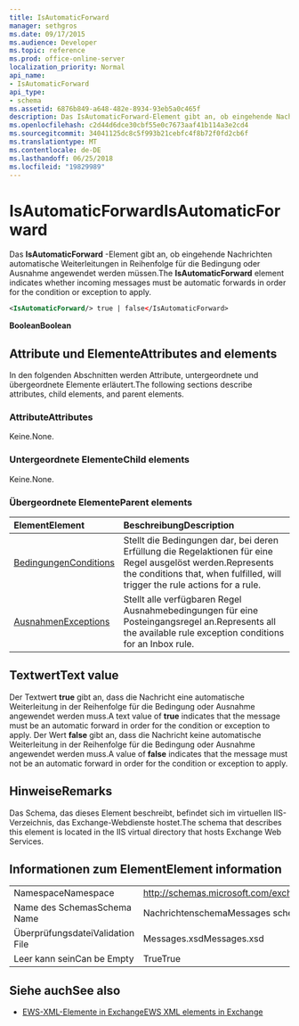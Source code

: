 ```yaml
---
title: IsAutomaticForward
manager: sethgros
ms.date: 09/17/2015
ms.audience: Developer
ms.topic: reference
ms.prod: office-online-server
localization_priority: Normal
api_name:
- IsAutomaticForward
api_type:
- schema
ms.assetid: 6876b849-a648-482e-8934-93eb5a0c465f
description: Das IsAutomaticForward-Element gibt an, ob eingehende Nachrichten automatische Weiterleitungen in Reihenfolge für die Bedingung oder Ausnahme angewendet werden müssen.
ms.openlocfilehash: c2d44d6dce30cbf55e0c7673aaf41b114a3e2cd4
ms.sourcegitcommit: 34041125dc8c5f993b21cebfc4f8b72f0fd2cb6f
ms.translationtype: MT
ms.contentlocale: de-DE
ms.lasthandoff: 06/25/2018
ms.locfileid: "19829989"
---
```

# <a name="isautomaticforward"></a><span data-ttu-id="7bc4b-103">IsAutomaticForward</span><span class="sxs-lookup"><span data-stu-id="7bc4b-103">IsAutomaticForward</span></span>

<span data-ttu-id="7bc4b-104">Das **IsAutomaticForward** -Element gibt an, ob eingehende Nachrichten automatische Weiterleitungen in Reihenfolge für die Bedingung oder Ausnahme angewendet werden müssen.</span><span class="sxs-lookup"><span data-stu-id="7bc4b-104">The **IsAutomaticForward** element indicates whether incoming messages must be automatic forwards in order for the condition or exception to apply.</span></span> 
  
```XML
<IsAutomaticForward/> true | false</IsAutomaticForward>
```

 <span data-ttu-id="7bc4b-105">**Boolean**</span><span class="sxs-lookup"><span data-stu-id="7bc4b-105">**Boolean**</span></span>
## <a name="attributes-and-elements"></a><span data-ttu-id="7bc4b-106">Attribute und Elemente</span><span class="sxs-lookup"><span data-stu-id="7bc4b-106">Attributes and elements</span></span>

<span data-ttu-id="7bc4b-107">In den folgenden Abschnitten werden Attribute, untergeordnete und übergeordnete Elemente erläutert.</span><span class="sxs-lookup"><span data-stu-id="7bc4b-107">The following sections describe attributes, child elements, and parent elements.</span></span>
  
### <a name="attributes"></a><span data-ttu-id="7bc4b-108">Attribute</span><span class="sxs-lookup"><span data-stu-id="7bc4b-108">Attributes</span></span>

<span data-ttu-id="7bc4b-109">Keine.</span><span class="sxs-lookup"><span data-stu-id="7bc4b-109">None.</span></span>
  
### <a name="child-elements"></a><span data-ttu-id="7bc4b-110">Untergeordnete Elemente</span><span class="sxs-lookup"><span data-stu-id="7bc4b-110">Child elements</span></span>

<span data-ttu-id="7bc4b-111">Keine.</span><span class="sxs-lookup"><span data-stu-id="7bc4b-111">None.</span></span>
  
### <a name="parent-elements"></a><span data-ttu-id="7bc4b-112">Übergeordnete Elemente</span><span class="sxs-lookup"><span data-stu-id="7bc4b-112">Parent elements</span></span>

|<span data-ttu-id="7bc4b-113">**Element**</span><span class="sxs-lookup"><span data-stu-id="7bc4b-113">**Element**</span></span>|<span data-ttu-id="7bc4b-114">**Beschreibung**</span><span class="sxs-lookup"><span data-stu-id="7bc4b-114">**Description**</span></span>|
|:-----|:-----|
|[<span data-ttu-id="7bc4b-115">Bedingungen</span><span class="sxs-lookup"><span data-stu-id="7bc4b-115">Conditions</span></span>](conditions.md) <br/> |<span data-ttu-id="7bc4b-116">Stellt die Bedingungen dar, bei deren Erfüllung die Regelaktionen für eine Regel ausgelöst werden.</span><span class="sxs-lookup"><span data-stu-id="7bc4b-116">Represents the conditions that, when fulfilled, will trigger the rule actions for a rule.</span></span>  <br/> |
|[<span data-ttu-id="7bc4b-117">Ausnahmen</span><span class="sxs-lookup"><span data-stu-id="7bc4b-117">Exceptions</span></span>](exceptions.md) <br/> |<span data-ttu-id="7bc4b-118">Stellt alle verfügbaren Regel Ausnahmebedingungen für eine Posteingangsregel an.</span><span class="sxs-lookup"><span data-stu-id="7bc4b-118">Represents all the available rule exception conditions for an Inbox rule.</span></span>  <br/> |
   
## <a name="text-value"></a><span data-ttu-id="7bc4b-119">Textwert</span><span class="sxs-lookup"><span data-stu-id="7bc4b-119">Text value</span></span>

<span data-ttu-id="7bc4b-120">Der Textwert **true** gibt an, dass die Nachricht eine automatische Weiterleitung in der Reihenfolge für die Bedingung oder Ausnahme angewendet werden muss.</span><span class="sxs-lookup"><span data-stu-id="7bc4b-120">A text value of **true** indicates that the message must be an automatic forward in order for the condition or exception to apply.</span></span> <span data-ttu-id="7bc4b-121">Der Wert **false** gibt an, dass die Nachricht keine automatische Weiterleitung in der Reihenfolge für die Bedingung oder Ausnahme angewendet werden muss.</span><span class="sxs-lookup"><span data-stu-id="7bc4b-121">A value of **false** indicates that the message must not be an automatic forward in order for the condition or exception to apply.</span></span> 
  
## <a name="remarks"></a><span data-ttu-id="7bc4b-122">Hinweise</span><span class="sxs-lookup"><span data-stu-id="7bc4b-122">Remarks</span></span>

<span data-ttu-id="7bc4b-123">Das Schema, das dieses Element beschreibt, befindet sich im virtuellen IIS-Verzeichnis, das Exchange-Webdienste hostet.</span><span class="sxs-lookup"><span data-stu-id="7bc4b-123">The schema that describes this element is located in the IIS virtual directory that hosts Exchange Web Services.</span></span>
  
## <a name="element-information"></a><span data-ttu-id="7bc4b-124">Informationen zum Element</span><span class="sxs-lookup"><span data-stu-id="7bc4b-124">Element information</span></span>

|||
|:-----|:-----|
|<span data-ttu-id="7bc4b-125">Namespace</span><span class="sxs-lookup"><span data-stu-id="7bc4b-125">Namespace</span></span>  <br/> |http://schemas.microsoft.com/exchange/services/2006/messages  <br/> |
|<span data-ttu-id="7bc4b-126">Name des Schemas</span><span class="sxs-lookup"><span data-stu-id="7bc4b-126">Schema Name</span></span>  <br/> |<span data-ttu-id="7bc4b-127">Nachrichtenschema</span><span class="sxs-lookup"><span data-stu-id="7bc4b-127">Messages schema</span></span>  <br/> |
|<span data-ttu-id="7bc4b-128">Überprüfungsdatei</span><span class="sxs-lookup"><span data-stu-id="7bc4b-128">Validation File</span></span>  <br/> |<span data-ttu-id="7bc4b-129">Messages.xsd</span><span class="sxs-lookup"><span data-stu-id="7bc4b-129">Messages.xsd</span></span>  <br/> |
|<span data-ttu-id="7bc4b-130">Leer kann sein</span><span class="sxs-lookup"><span data-stu-id="7bc4b-130">Can be Empty</span></span>  <br/> |<span data-ttu-id="7bc4b-131">True</span><span class="sxs-lookup"><span data-stu-id="7bc4b-131">True</span></span>  <br/> |
   
## <a name="see-also"></a><span data-ttu-id="7bc4b-132">Siehe auch</span><span class="sxs-lookup"><span data-stu-id="7bc4b-132">See also</span></span>



- [<span data-ttu-id="7bc4b-133">EWS-XML-Elemente in Exchange</span><span class="sxs-lookup"><span data-stu-id="7bc4b-133">EWS XML elements in Exchange</span></span>](ews-xml-elements-in-exchange.md)

